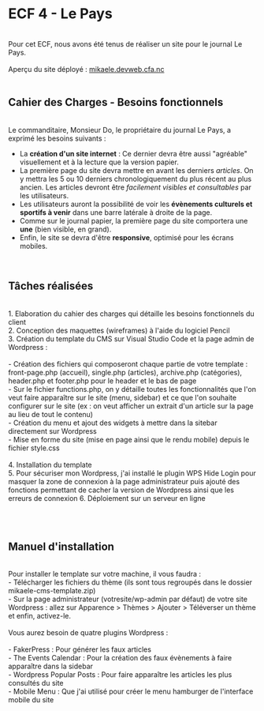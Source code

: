 <h1>ECF 4 - Le Pays</h1>
<br>
Pour cet ECF, nous avons été tenus de réaliser un site pour le journal Le Pays.
<br><br>
Aperçu du site déployé : <a href="http://mikaele.devweb.cfa.nc/">mikaele.devweb.cfa.nc</a>
<br><br>
<h2>Cahier des Charges - Besoins fonctionnels</h2>
<br>
Le commanditaire, Monsieur Do, le propriétaire du journal Le Pays, a exprimé les besoins suivants :


- La **création d'un site internet** :  Ce dernier devra être aussi "agréable" visuellement et à la lecture que la version papier.
- La première page du site devra mettre en avant les derniers *articles*. On y mettra les 5 ou 10 derniers chronologiquement du plus récent au plus ancien. Les articles devront être *facilement visibles et consultables* par les utilisateurs.
- Les utilisateurs auront la possibilité de voir les **évènements culturels et sportifs à venir** dans une barre latérale à droite de la page.
- Comme sur le journal papier, la première page du site comportera une **une** (bien visible, en grand).
- Enfin, le site se devra d'être **responsive**, optimisé pour les écrans mobiles.
<br>

<h2>Tâches réalisées</h2>
<br>
1. Elaboration du cahier des charges qui détaille les besoins fonctionnels du client<br>
2. Conception des maquettes (wireframes) à l'aide du logiciel Pencil<br>
3. Création du template du CMS sur Visual Studio Code et la page admin de Wordpress :<br><br>
    - Création des fichiers qui composeront chaque partie de votre template : front-page.php (accueil), single.php (articles), archive.php (catégories), header.php et footer.php pour le header et le bas de page<br>
    - Sur le fichier functions.php, on y détaille toutes les fonctionnalités que l'on veut faire apparaître sur le site (menu, sidebar) et ce que l'on souhaite configurer sur le site (ex : on veut afficher un extrait d'un article sur la page au lieu de tout le contenu)<br>
    - Création du menu et ajout des widgets à mettre dans la sitebar directement sur Wordpress<br>
    - Mise en forme du site (mise en page ainsi que le rendu mobile) depuis le fichier style.css<br><br>
4. Installation du template<br>
5. Pour sécuriser mon Wordpress, j'ai installé le plugin WPS Hide Login pour masquer la zone de connexion à la page administrateur puis ajouté des fonctions permettant de cacher la version de Wordpress ainsi que les erreurs de connexion
6. Déploiement sur un serveur en ligne


<br><br>

<h2>Manuel d'installation</h2>
<br>
Pour installer le template sur votre machine, il vous faudra :<br>
- Télécharger les fichiers du thème (ils sont tous regroupés dans le dossier mikaele-cms-template.zip)<br>
- Sur la page administrateur (votresite/wp-admin par défaut) de votre site Wordpress : allez sur Apparence > Thèmes > Ajouter > Téléverser un thème et enfin, activez-le.
<br><br>
Vous aurez besoin de quatre plugins Wordpress :
<br><br>
- FakerPress : Pour générer les faux articles<br>
- The Events Calendar : Pour la création des faux évènements à faire apparaître dans la sidebar<br>
- Wordpress Popular Posts : Pour faire apparaître les articles les plus consultés du site<br>
- Mobile Menu : Que j'ai utilisé pour créer le menu hamburger de l'interface mobile du site
<br>
